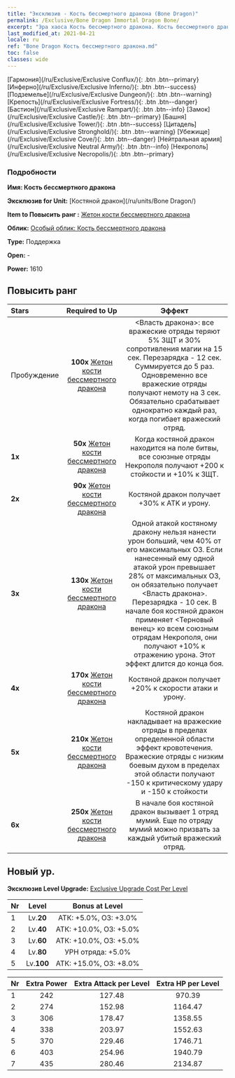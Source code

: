 ```yaml
---
title: "Эксклюзив - Кость бессмертного дракона (Bone Dragon)"
permalink: /Exclusive/Bone Dragon Immortal Dragon Bone/
excerpt: "Эра хаоса Кость бессмертного дракона. Кость бессмертного дракона. Эра хаоса Эксклюзив Кость бессмертного дракона. Костяной дракон Эксклюзив."
last_modified_at: 2021-04-21
locale: ru
ref: "Bone Dragon Кость бессмертного дракона.md"
toc: false
classes: wide
---
```

 [Гармония](/ru/Exclusive/Exclusive Conflux/){: .btn .btn--primary} [Инферно](/ru/Exclusive/Exclusive Inferno/){: .btn .btn--success} [Подземелье](/ru/Exclusive/Exclusive Dungeon/){: .btn .btn--warning} [Крепость](/ru/Exclusive/Exclusive Fortress/){: .btn .btn--danger} [Бастион](/ru/Exclusive/Exclusive Rampart/){: .btn .btn--info} [Замок](/ru/Exclusive/Exclusive Castle/){: .btn .btn--primary} [Башня](/ru/Exclusive/Exclusive Tower/){: .btn .btn--success} [Цитадель](/ru/Exclusive/Exclusive Stronghold/){: .btn .btn--warning} [Убежище](/ru/Exclusive/Exclusive Cove/){: .btn .btn--danger} [Нейтральная армия](/ru/Exclusive/Exclusive Neutral Army/){: .btn .btn--info} [Некрополь](/ru/Exclusive/Exclusive Necropolis/){: .btn .btn--primary} 

### Подробности
 **Имя: Кость бессмертного дракона** 

 **Эксклюзив for Unit:** [Костяной дракон](/ru/units/Bone Dragon/) 

 **Item to Повысить ранг :** [Жетон кости бессмертного дракона](/ru/Items/con_980/)

 **Облик:** [Особый облик: Кость бессмертного дракона](/ru/Items/con_648/)

 **Type:** Поддержка

 **Open:** -

 **Power:** 1610

## Повысить ранг 

  |     Stars    |  Required to Up | Эффект |
  |:-------------|:---------------:|:---------------:|
  |  Пробуждение  | **100x** [Жетон кости бессмертного дракона](/ru/Items/con_980/) | <Власть дракона>: все вражеские отряды теряют 5% ЗЩТ и 30% сопротивления магии на 15 сек. Перезарядка - 12 сек. Суммируется до 5 раз. Одновременно все вражеские отряды получают немоту на 3 сек. Обязательно срабатывает однократно каждый раз, когда погибает вражеский отряд. |
  | **1x** <i class="fas fa-star"/> | **50x** [Жетон кости бессмертного дракона](/ru/Items/con_980/) | Когда костяной дракон находится на поле битвы, все союзные отряды Некрополя получают +200 к стойкости и +10% к ЗЩТ. |
  | **2x** <i class="fas fa-star"/> | **90x** [Жетон кости бессмертного дракона](/ru/Items/con_980/) | Костяной дракон получает +30% к ATK и урону. |
  | **3x** <i class="fas fa-star"/> | **130x** [Жетон кости бессмертного дракона](/ru/Items/con_980/) | Одной атакой костяному дракону нельзя нанести урон больший, чем 40% от его максимальных ОЗ. Если нанесенный ему одной атакой урон превышает 28% от максимальных ОЗ, он обязательно получает <Власть дракона>. Перезарядка - 10 сек. В начале боя костяной дракон применяет <Терновый венец> ко всем союзным отрядам Некрополя, они получают +10% к отражению урона. Этот эффект длится до конца боя. |
  | **4x** <i class="fas fa-star"/> | **170x** [Жетон кости бессмертного дракона](/ru/Items/con_980/) | Костяной дракон получает +20% к скорости атаки и урону. |
  | **5x** <i class="fas fa-star"/> | **210x** [Жетон кости бессмертного дракона](/ru/Items/con_980/) | Костяной дракон накладывает на вражеские отряды в пределах определенной области эффект кровотечения. Вражеские отряды с низким боевым духом в пределах этой области получают -150 к критическому удару и -150 к стойкости |
  | **6x** <i class="fas fa-star"/> | **250x** [Жетон кости бессмертного дракона](/ru/Items/con_980/) | В начале боя костяной дракон вызывает 1 отряд мумий. Еще по отряду мумий можно призвать за каждый убитый вражеский отряд. |


## Новый ур.
 **Эксклюзив Level Upgrade:** [Exclusive Upgrade Cost Per Level](/Exclusive/ExclusiveUpgradeCostPerLevel/)

  |  Nr  |   Level  | Bonus at Level |
  |:-----|:--------:|:--------------:|
  | 1 | Lv.**20** | АТК: +5.0%, ОЗ: +3.0% |
  | 2 | Lv.**40** | АТК: +10.0%, ОЗ: +5.0% |
  | 3 | Lv.**60** | АТК: +10.0%, ОЗ: +5.0% |
  | 4 | Lv.**80** | УРН отряда: +5.0% |
  | 5 | Lv.**100** | АТК: +15.0%, ОЗ: +8.0% |


  |  Nr  |  Extra Power | Extra Attack per Level | Extra HP per Level |
  |:-----|:--------:|:--------:|:--------:|
  | 1 | 242 | 127.48 | 970.39 |
  | 2 | 274 | 152.98 | 1164.47 |
  | 3 | 306 | 178.47 | 1358.55 |
  | 4 | 338 | 203.97 | 1552.63 |
  | 5 | 370 | 229.46 | 1746.71 |
  | 6 | 403 | 254.96 | 1940.79 |
  | 7 | 435 | 280.46 | 2134.87 |



